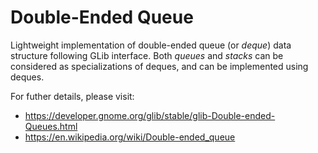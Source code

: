 # Double-Ended Queue

Lightweight implementation of double-ended queue (or *deque*) data structure
following GLib interface.  Both *queues* and *stacks* can be considered as
specializations of deques, and can be implemented using deques.

For futher details, please visit:

* https://developer.gnome.org/glib/stable/glib-Double-ended-Queues.html
* https://en.wikipedia.org/wiki/Double-ended_queue 

